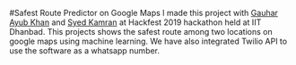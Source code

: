 #Safest Route Predictor on Google Maps 
I made this project with [Gauhar Ayub Khan](https://github.com/gauharayub) and [Syed Kamran](https://github.com/skamranahmed) at Hackfest 2019 hackathon held at IIT Dhanbad. This projects shows the safest route among two locations on google maps using machine learning. We have also integrated Twilio API to use the software as a whatsapp number.
